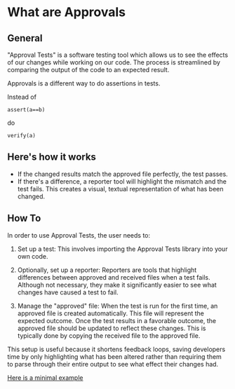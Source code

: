 # What are Approvals

## General

"Approval Tests" is a software testing tool which allows us to see the effects of our changes while working on our code. The process is streamlined by comparing the output of the code to an expected result.

Approvals is a different way to do assertions in tests.

Instead of

`assert(a==b)`

do

`verify(a)`


## Here's how it works

-   If the changed results match the approved file perfectly, the test passes.
-   If there's a difference, a reporter tool will highlight the mismatch and the test fails. This creates a visual, textual representation of what has been changed.

## How To

In order to use Approval Tests, the user needs to:

1. Set up a test: This involves importing the Approval Tests library into your own code.

2. Optionally, set up a reporter: Reporters are tools that highlight differences between approved and received files when a test fails. Although not necessary, they make it significantly easier to see what changes have caused a test to fail.

3. Manage the "approved" file: When the test is run for the first time, an approved file is created automatically. This file will represent the expected outcome. Once the test results in a favorable outcome, the approved file should be updated to reflect these changes. This is typically done by copying the received file to the approved file.

This setup is useful because it shortens feedback loops, saving developers time by only highlighting what has been altered rather than requiring them to parse through their entire output to see what effect their changes had.

[Here is a minimal example](/docs/tutorial/minimal-example.md)

